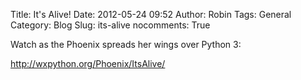 Title: It's Alive!
Date: 2012-05-24 09:52
Author: Robin
Tags: General
Category: Blog
Slug: its-alive
nocomments: True

Watch as the Phoenix spreads her wings over Python 3:

<http://wxpython.org/Phoenix/ItsAlive/>

